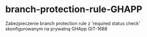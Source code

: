 # branch-protection-rule-GHAPP
Zabezpieczenie branch protection rule z 'required status check' skonfigurowanym na prywatną GHApp GIT-1688
